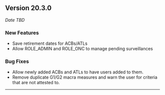 
## Version 20.3.0
_Date TBD_

### New Features
* Save retirement dates for ACBs/ATLs
* Allow ROLE_ADMIN and ROLE_ONC to manage pending surveillances

### Bug Fixes
* Allow newly added ACBs and ATLs to have users added to them.
* Remove duplicate G1/G2 macra measures and warn the user for criteria that are not attested to.

---
